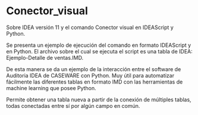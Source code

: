 # Conector_visual
Sobre IDEA versión 11 y el comando Conector visual en IDEAScript y Python.

Se presenta un ejemplo de ejecución del comando en formato IDEAScript y en Python. El archivo sobre el cual se ejecuta el script es una tabla de IDEA: Ejemplo-Detalle de ventas.IMD.

De esta manera se da un ejemplo de la interacción entre el software de Auditoria IDEA de CASEWARE con Python. Muy útil para automatizar fácilmente las diferentes tablas en formato IMD con las herramientas de machine learning que posee Python.

Permite obtener una tabla nueva a partir de la conexión de múltiples tablas, todas conectadas entre sí por algún campo en común.
